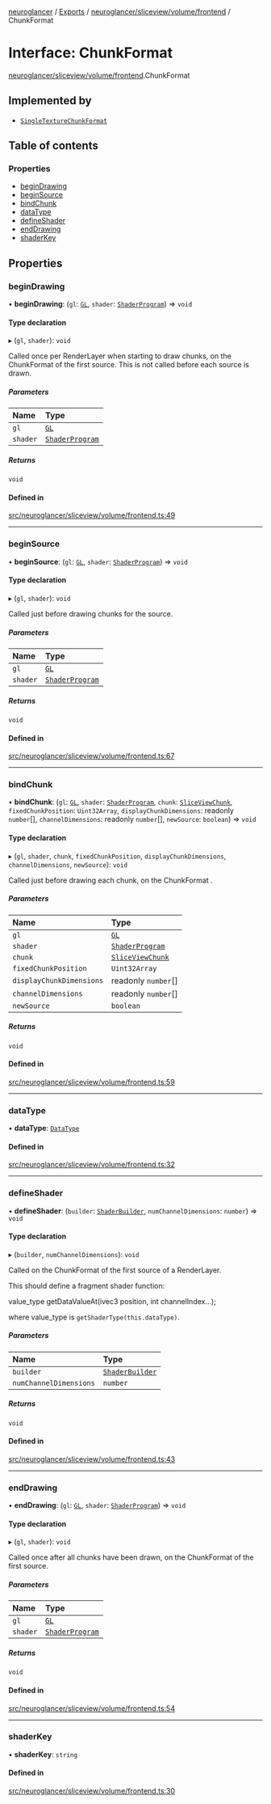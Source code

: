 [neuroglancer](../README.md) / [Exports](../modules.md) / [neuroglancer/sliceview/volume/frontend](../modules/neuroglancer_sliceview_volume_frontend.md) / ChunkFormat

# Interface: ChunkFormat

[neuroglancer/sliceview/volume/frontend](../modules/neuroglancer_sliceview_volume_frontend.md).ChunkFormat

## Implemented by

- [`SingleTextureChunkFormat`](../classes/neuroglancer_sliceview_single_texture_chunk_format.SingleTextureChunkFormat.md)

## Table of contents

### Properties

- [beginDrawing](neuroglancer_sliceview_volume_frontend.ChunkFormat.md#begindrawing)
- [beginSource](neuroglancer_sliceview_volume_frontend.ChunkFormat.md#beginsource)
- [bindChunk](neuroglancer_sliceview_volume_frontend.ChunkFormat.md#bindchunk)
- [dataType](neuroglancer_sliceview_volume_frontend.ChunkFormat.md#datatype)
- [defineShader](neuroglancer_sliceview_volume_frontend.ChunkFormat.md#defineshader)
- [endDrawing](neuroglancer_sliceview_volume_frontend.ChunkFormat.md#enddrawing)
- [shaderKey](neuroglancer_sliceview_volume_frontend.ChunkFormat.md#shaderkey)

## Properties

### beginDrawing

• **beginDrawing**: (`gl`: [`GL`](neuroglancer_webgl_context.GL.md), `shader`: [`ShaderProgram`](../classes/neuroglancer_webgl_shader.ShaderProgram.md)) => `void`

#### Type declaration

▸ (`gl`, `shader`): `void`

Called once per RenderLayer when starting to draw chunks, on the ChunkFormat of the first
source.  This is not called before each source is drawn.

##### Parameters

| Name | Type |
| :------ | :------ |
| `gl` | [`GL`](neuroglancer_webgl_context.GL.md) |
| `shader` | [`ShaderProgram`](../classes/neuroglancer_webgl_shader.ShaderProgram.md) |

##### Returns

`void`

#### Defined in

[src/neuroglancer/sliceview/volume/frontend.ts:49](https://github.com/ActiveBrainAtlas2/neuroglancer/blob/91617476/src/neuroglancer/sliceview/volume/frontend.ts#L49)

___

### beginSource

• **beginSource**: (`gl`: [`GL`](neuroglancer_webgl_context.GL.md), `shader`: [`ShaderProgram`](../classes/neuroglancer_webgl_shader.ShaderProgram.md)) => `void`

#### Type declaration

▸ (`gl`, `shader`): `void`

Called just before drawing chunks for the source.

##### Parameters

| Name | Type |
| :------ | :------ |
| `gl` | [`GL`](neuroglancer_webgl_context.GL.md) |
| `shader` | [`ShaderProgram`](../classes/neuroglancer_webgl_shader.ShaderProgram.md) |

##### Returns

`void`

#### Defined in

[src/neuroglancer/sliceview/volume/frontend.ts:67](https://github.com/ActiveBrainAtlas2/neuroglancer/blob/91617476/src/neuroglancer/sliceview/volume/frontend.ts#L67)

___

### bindChunk

• **bindChunk**: (`gl`: [`GL`](neuroglancer_webgl_context.GL.md), `shader`: [`ShaderProgram`](../classes/neuroglancer_webgl_shader.ShaderProgram.md), `chunk`: [`SliceViewChunk`](../classes/neuroglancer_sliceview_frontend.SliceViewChunk.md), `fixedChunkPosition`: `Uint32Array`, `displayChunkDimensions`: readonly `number`[], `channelDimensions`: readonly `number`[], `newSource`: `boolean`) => `void`

#### Type declaration

▸ (`gl`, `shader`, `chunk`, `fixedChunkPosition`, `displayChunkDimensions`, `channelDimensions`, `newSource`): `void`

Called just before drawing each chunk, on the ChunkFormat .

##### Parameters

| Name | Type |
| :------ | :------ |
| `gl` | [`GL`](neuroglancer_webgl_context.GL.md) |
| `shader` | [`ShaderProgram`](../classes/neuroglancer_webgl_shader.ShaderProgram.md) |
| `chunk` | [`SliceViewChunk`](../classes/neuroglancer_sliceview_frontend.SliceViewChunk.md) |
| `fixedChunkPosition` | `Uint32Array` |
| `displayChunkDimensions` | readonly `number`[] |
| `channelDimensions` | readonly `number`[] |
| `newSource` | `boolean` |

##### Returns

`void`

#### Defined in

[src/neuroglancer/sliceview/volume/frontend.ts:59](https://github.com/ActiveBrainAtlas2/neuroglancer/blob/91617476/src/neuroglancer/sliceview/volume/frontend.ts#L59)

___

### dataType

• **dataType**: [`DataType`](../enums/neuroglancer_util_data_type.DataType.md)

#### Defined in

[src/neuroglancer/sliceview/volume/frontend.ts:32](https://github.com/ActiveBrainAtlas2/neuroglancer/blob/91617476/src/neuroglancer/sliceview/volume/frontend.ts#L32)

___

### defineShader

• **defineShader**: (`builder`: [`ShaderBuilder`](../classes/neuroglancer_webgl_shader.ShaderBuilder.md), `numChannelDimensions`: `number`) => `void`

#### Type declaration

▸ (`builder`, `numChannelDimensions`): `void`

Called on the ChunkFormat of the first source of a RenderLayer.

This should define a fragment shader function:

  value_type getDataValueAt(ivec3 position, int channelIndex...);

where value_type is `getShaderType(this.dataType)`.

##### Parameters

| Name | Type |
| :------ | :------ |
| `builder` | [`ShaderBuilder`](../classes/neuroglancer_webgl_shader.ShaderBuilder.md) |
| `numChannelDimensions` | `number` |

##### Returns

`void`

#### Defined in

[src/neuroglancer/sliceview/volume/frontend.ts:43](https://github.com/ActiveBrainAtlas2/neuroglancer/blob/91617476/src/neuroglancer/sliceview/volume/frontend.ts#L43)

___

### endDrawing

• **endDrawing**: (`gl`: [`GL`](neuroglancer_webgl_context.GL.md), `shader`: [`ShaderProgram`](../classes/neuroglancer_webgl_shader.ShaderProgram.md)) => `void`

#### Type declaration

▸ (`gl`, `shader`): `void`

Called once after all chunks have been drawn, on the ChunkFormat of the first source.

##### Parameters

| Name | Type |
| :------ | :------ |
| `gl` | [`GL`](neuroglancer_webgl_context.GL.md) |
| `shader` | [`ShaderProgram`](../classes/neuroglancer_webgl_shader.ShaderProgram.md) |

##### Returns

`void`

#### Defined in

[src/neuroglancer/sliceview/volume/frontend.ts:54](https://github.com/ActiveBrainAtlas2/neuroglancer/blob/91617476/src/neuroglancer/sliceview/volume/frontend.ts#L54)

___

### shaderKey

• **shaderKey**: `string`

#### Defined in

[src/neuroglancer/sliceview/volume/frontend.ts:30](https://github.com/ActiveBrainAtlas2/neuroglancer/blob/91617476/src/neuroglancer/sliceview/volume/frontend.ts#L30)
